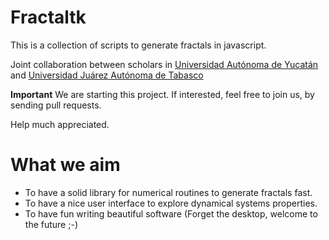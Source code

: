 # Fractaltk

This is a collection of scripts to generate fractals in javascript.

Joint collaboration between scholars in [Universidad Autónoma de Yucatán](http://www.matematicas.uady.mx) and [Universidad Juárez Autónoma de Tabasco](http://www.ujat.mx/dacb)

**Important** We are starting this project. If interested, feel free to join us, by sending pull requests. 

Help much appreciated.

# What we aim

* To have a solid library for numerical routines to generate fractals fast.
* To have a nice user interface to explore dynamical systems properties.
* To have fun writing beautiful software (Forget the desktop, welcome to the future ;-)

